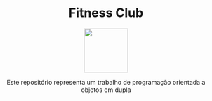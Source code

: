 <h1 align=center>Fitness Club</h1> 
<p align=center> <img src="![Modern_Gym_and_Fitness_Center_Logo-removebg-preview](https://github.com/Caiquekola/GYMOOP/assets/99914098/1c365bde-c42a-427d-b4b3-e363dcdd2e6a)" width=100 height=100/></p>

<p align=center>Este repositório representa um trabalho de programação orientada a objetos em dupla</p>
